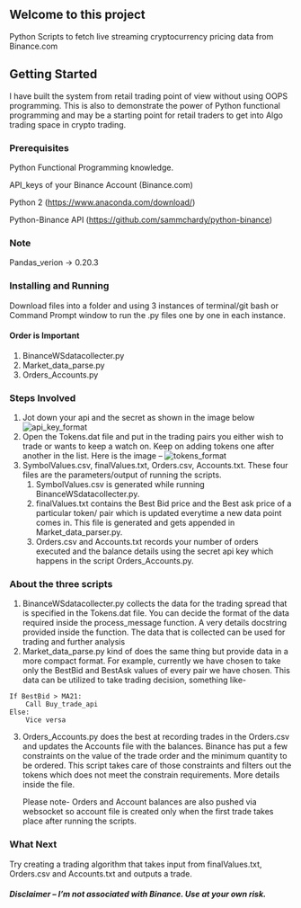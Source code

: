 ﻿
## Welcome to this project

Python Scripts to fetch live streaming cryptocurrency pricing data from Binance.com
 
## Getting Started

I have built the system from retail trading point of view without using OOPS programming. 
This is also to demonstrate the power of Python functional programming and may be a starting point for retail traders to get into Algo trading space in crypto trading.

### Prerequisites
Python Functional Programming knowledge. 

API_keys of your Binance Account (Binance.com)

Python 2 (https://www.anaconda.com/download/)

Python-Binance API (https://github.com/sammchardy/python-binance)


### Note

Pandas_verion -> 0.20.3


### Installing and Running

Download files into a folder and using 3 instances of terminal/git bash or Command Prompt window to run the .py files one by one in each instance.
#### Order is Important
1. BinanceWSdatacollecter.py
2. Market_data_parse.py
3. Orders_Accounts.py


### Steps Involved

1.	Jot down your api and the secret as shown in the image below
![api_key_format](https://user-images.githubusercontent.com/29548935/44007222-2554801e-9eaf-11e8-9bd5-df7b5b1eb7a2.PNG)
2.	Open the Tokens.dat file and put in the trading pairs you either wish to trade or wants to keep a watch on. Keep on adding tokens one after another in the list. Here is the image –
![tokens_format](https://user-images.githubusercontent.com/29548935/44007223-260faed4-9eaf-11e8-867c-dfae37ce59e2.PNG)
3.	SymbolValues.csv, finalValues.txt, Orders.csv, Accounts.txt. These four files are the parameters/output of running the scripts.
	1.	SymbolValues.csv is generated while running BinanceWSdatacollecter.py. 
	2.	finalValues.txt contains the Best Bid price and the Best ask price of a particular token/ pair which is updated everytime a new data point comes in. This file is generated and gets appended in Market_data_parser.py.
	3.	Orders.csv and Accounts.txt records your number of orders executed and the balance details using the secret api key which happens in the script Orders_Accounts.py.

 
### About the three scripts

1.	BinanceWSdatacollecter.py collects the data for the trading spread that is specified in the Tokens.dat file. You can decide the format of the data required inside the process_message function. A very details docstring provided inside the function. The data that is collected can be used for trading and further analysis
2.	Market_data_parse.py kind of does the same thing but provide data in a more compact format. For example, currently we have chosen to take only the BestBid and BestAsk values of every pair we have chosen. This data can be utilized to take trading decision, something like- 
```
If BestBid > MA21:
	Call Buy_trade_api
Else:
	Vice versa
```
3.	Orders_Accounts.py does the best at recording trades in the Orders.csv and updates the Accounts file with the balances.
Binance has put a few constraints on the value of the trade order and the minimum quantity to be ordered. This script takes care of those constraints and filters out the tokens which does not meet the constrain requirements. More details inside the file.

	Please note- Orders and Account balances are also pushed via websocket so account file is created only when the first trade takes place after running the scripts.


### What Next

Try creating a trading algorithm that takes input from finalValues.txt, Orders.csv and Accounts.txt and outputs a trade.




##### Disclaimer – I’m not associated with Binance. Use at your own risk.
